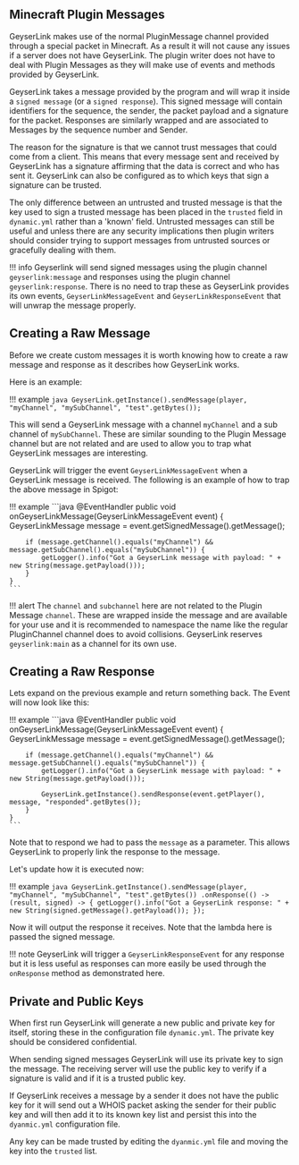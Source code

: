 ## Minecraft Plugin Messages
GeyserLink makes use of the normal PluginMessage channel provided through a special packet in Minecraft. As a result it will
not cause any issues if a server does not have GeyserLink.  The plugin writer does not have to deal with Plugin Messages
as they will make use of events and methods provided by GeyserLink.

GeyserLink takes a message provided by the program and will wrap it inside a `signed message` (or a `signed response`). This signed message will contain
identifiers for the sequence, the sender, the packet payload and a signature for the packet. Responses are similarly wrapped
and are associated to Messages by the sequence number and Sender.

The reason for the signature is that we cannot trust messages that could come from a client. This means that every message
sent and received by GeyserLink has a signature affirming that the data is correct and who has sent it.
GeyserLink can also be configured as to which keys that sign a signature can be trusted.

The only difference between an untrusted and trusted message is that the key used to sign a trusted message has been placed
in the `trusted` field in `dynamic.yml` rather than a 'known' field. Untrusted messages can still be useful and unless 
there are any security implications then plugin writers should consider trying to support messages from untrusted sources 
or gracefully dealing with them.

!!! info
    Geyserlink will send signed messages using the plugin channel `geyserlink:message` and responses using the plugin channel 
    `geyserlink:response`. There is no need to trap these as GeyserLink provides its own events, `GeyserLinkMessageEvent` and
    `GeyserLinkResponseEvent` that will unwrap the message properly.

## Creating a Raw Message

Before we create custom messages it is worth knowing how to create a raw message and response as it describes how GeyserLink works.

Here is an example:

!!! example
    ```java
    GeyserLink.getInstance().sendMessage(player, "myChannel", "mySubChannel", "test".getBytes());
    ```
    
This will send a GeyserLink message with a channel `myChannel` and a sub channel of `mySubChannel`. These are similar sounding to the Plugin
Message channel but are not related and are used to allow you to trap what GeyserLink messages are interesting.

GeyserLink will trigger the event `GeyserLinkMessageEvent` when a GeyserLink message is received. The following is an example of
how to trap the above message in Spigot:

!!! example
    ```java
    @EventHandler
    public void onGeyserLinkMessage(GeyserLinkMessageEvent event) {
        GeyserLinkMessage message = event.getSignedMessage().getMessage();
        
        if (message.getChannel().equals("myChannel") && message.getSubChannel().equals("mySubChannel")) {
            getLogger().info("Got a GeyserLink message with payload: " + new String(message.getPayload()));
        }
    }
    ```
    
!!! alert
    The `channel` and `subchannel` here are not related to the Plugin Message `channel`. These are wrapped inside the message
    and are available for your use and it is recommended to namespace the name like the regular PluginChannel channel does to 
    avoid collisions. GeyserLink reserves `geyserlink:main` as a channel for its own use.

## Creating a Raw Response

Lets expand on the previous example and return something back. The Event will now look like this:

!!! example
    ```java
    @EventHandler
    public void onGeyserLinkMessage(GeyserLinkMessageEvent event) {
        GeyserLinkMessage message = event.getSignedMessage().getMessage();
        
        if (message.getChannel().equals("myChannel") && message.getSubChannel().equals("mySubChannel")) {
            getLogger().info("Got a GeyserLink message with payload: " + new String(message.getPayload()));
            
            GeyserLink.getInstance().sendResponse(event.getPlayer(), message, "responded".getBytes());
        }
    }
    ```

Note that to respond we had to pass the `message` as a parameter. This allows GeyserLink to properly link the response to
the message.

Let's update how it is executed now:

!!! example
    ```java
    GeyserLink.getInstance().sendMessage(player, "myChannel", "mySubChannel", "test".getBytes())
        .onResponse(() -> (result, signed) -> {
            getLogger().info("Got a GeyserLink response: " + new String(signed.getMessage().getPayload());
        });
    ```
    
Now it will output the response it receives. Note that the lambda here is passed the signed message.

!!! note
    GeyserLink will trigger a `GeyserLinkResponseEvent` for any response but it is less useful as responses can more easily
    be used through the `onResponse` method as demonstrated here.


## Private and Public Keys

When first run GeyserLink will generate a new public and private key for itself, storing these in the configuration file
`dynamic.yml`. The private key should be considered confidential.

When sending signed messages GeyserLink will use its private key to sign the message. The receiving server will use
the public key to verify if a signature is valid and if it is a trusted public key.

If GeyserLink receives a message by a sender it does not have the public key for it will send out a WHOIS packet asking the
sender for their public key and will then add it to its known key list and persist this into the `dyanmic.yml` configuration
file.

Any key can be made trusted by editing the `dyanmic.yml` file and moving the key into the `trusted` list.
